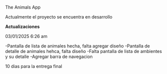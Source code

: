 The Animals App

Actualmente el proyecto se encuentra en desarrollo

**Actualizaciones**

03/01/2025 6:26 am

-Pantalla de lista de animales hecha, falta agregar diseño
-Pantalla de detalle de animales hehca, falta diseño
-Falta pantalla de lista de ambientes y su detalle
-Agregar barra de navegacion

10 dias para la entrega final
